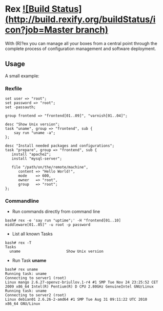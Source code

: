 # Rex [![Build Status](http://build.rexify.org/buildStatus/icon?job=Master branch)](http://build.rexify.org/view/Local%20Tests/job/Master%20branch/)

With (R)?ex you can manage all your boxes from a central point through the complete process of configuration management and software deployment.

## Usage

A small example:

### Rexfile

```
set user => "root";
set password => "root";
set -passauth;

group frontend => "frontend[01..09]", "varnish[01..04]";

desc "Show Unix version";
task "uname", group => "frontend", sub {
    say run "uname -a";
};

desc "Install needed packages and configurations";
task "prepare", group => "frontend", sub {
   install "apache2";
   install "mysql-server";

   file "/path/on/the/remote/machine",
      content => "Hello World!",
      mode    => 600,
      owner   => "root",
      group   => "root";
};
```

### Commandline

* Run commands directly from command line

```
bash# rex -e 'say run "uptime";' -H "frontend[01..10] middleware[01..05]" -u root -p password
```

* List all known Tasks

```
bash# rex -T
Tasks
  uname                     Show Unix version
```

* Run Task **uname**

```
bash# rex uname
Running task: uname
Connecting to server1 (root)
Linux mango 2.6.27-openvz-briullov.1-r4 #1 SMP Tue Nov 24 23:25:52 CET 2009 x86_64 Intel(R) Pentium(R) D CPU 2.80GHz GenuineIntel GNU/Linux
Running task: uname
Connecting to server2 (root)
Linux debian01 2.6.26-2-amd64 #1 SMP Tue Aug 31 09:11:22 UTC 2010 x86_64 GNU/Linux
```
